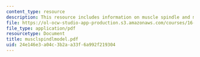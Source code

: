 ```yaml
---
content_type: resource
description: This resource includes information on muscle spindle and model.
file: https://ol-ocw-studio-app-production.s3.amazonaws.com/courses/16-423j-aerospace-biomedical-and-life-support-engineering-spring-2006/24e146e3a04c3b2aa33f6a992f219304_musclspindlmodel.pdf
file_type: application/pdf
resourcetype: Document
title: musclspindlmodel.pdf
uid: 24e146e3-a04c-3b2a-a33f-6a992f219304
---
```

